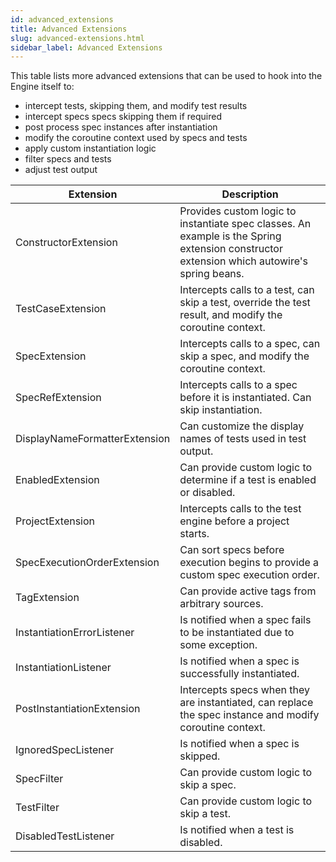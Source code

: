 ```yaml
---
id: advanced_extensions
title: Advanced Extensions
slug: advanced-extensions.html
sidebar_label: Advanced Extensions
---
```


This table lists more advanced extensions that can be used to hook into the Engine itself to:

  * intercept tests, skipping them, and modify test results
  * intercept specs specs skipping them if required
  * post process spec instances after instantiation
  * modify the coroutine context used by specs and tests
  * apply custom instantiation logic
  * filter specs and tests
  * adjust test output


| Extension                     | Description                                                                                                                                |
|-------------------------------|--------------------------------------------------------------------------------------------------------------------------------------------|
| ConstructorExtension          | Provides custom logic to instantiate spec classes. An example is the Spring extension constructor extension which autowire's spring beans. |
| TestCaseExtension             | Intercepts calls to a test, can skip a test, override the test result, and modify the coroutine context.                                   |
| SpecExtension                 | Intercepts calls to a spec, can skip a spec, and modify the coroutine context.                                                             |
| SpecRefExtension              | Intercepts calls to a spec before it is instantiated. Can skip instantiation.                                                              |
| DisplayNameFormatterExtension | Can customize the display names of tests used in test output.                                                                              |
| EnabledExtension              | Can provide custom logic to determine if a test is enabled or disabled.                                                                    |
| ProjectExtension              | Intercepts calls to the test engine before a project starts.                                                                               |
| SpecExecutionOrderExtension   | Can sort specs before execution begins to provide a custom spec execution order.                                                           |
| TagExtension                  | Can provide active tags from arbitrary sources.                                                                                            |
| InstantiationErrorListener    | Is notified when a spec fails to be instantiated due to some exception.                                                                    |
| InstantiationListener         | Is notified when a spec is successfully instantiated.                                                                                      |
| PostInstantiationExtension    | Intercepts specs when they are instantiated, can replace the spec instance and modify coroutine context.                                   |
| IgnoredSpecListener           | Is notified when a spec is skipped.                                                                                                        |
| SpecFilter                    | Can provide custom logic to skip a spec.                                                                                                   |
| TestFilter                    | Can provide custom logic to skip a test.                                                                                                   |
| DisabledTestListener          | Is notified when a test is disabled.                                                                                                       |

